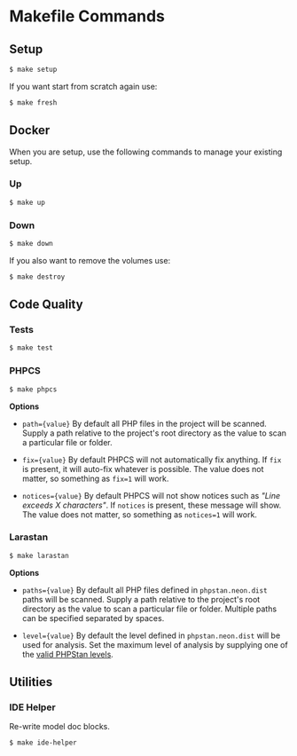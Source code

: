 # Makefile Commands

## Setup

```bash
$ make setup
```

If you want start from scratch again use:

```bash
$ make fresh
```

## Docker

When you are setup, use the following commands to manage your existing setup.

### Up

```bash
$ make up
```

### Down

```bash
$ make down
```

If you also want to remove the volumes use:

```bash
$ make destroy
```

## Code Quality

### Tests

```bash
$ make test
```

### PHPCS

```bash
$ make phpcs
```

**Options**

* `path={value}`
  By default all PHP files in the project will be scanned. Supply a path relative to the project's root directory as the value to scan a particular file or folder.

* `fix={value}`
  By default PHPCS will not automatically fix anything. If `fix` is present, it will auto-fix whatever is possible. The value does not matter, so something as `fix=1` will work.
  
* `notices={value}`
  By default PHPCS will not show notices such as _"Line exceeds X characters"_. If `notices` is present, these message will show. The value does not matter, so something as `notices=1` will work.

### Larastan

```bash
$ make larastan
```

**Options**

* `paths={value}`
  By default all PHP files defined in `phpstan.neon.dist` paths will be scanned. Supply a path relative to the project's root directory as the value to scan a particular file or folder. Multiple paths can be specified separated by spaces.
  
* `level={value}`
  By default the level defined in `phpstan.neon.dist` will be used for analysis. Set the maximum level of analysis by supplying one of the [valid PHPStan levels](https://phpstan.org/user-guide/rule-levels).

## Utilities

### IDE Helper

Re-write model doc blocks.

```bash
$ make ide-helper
```
